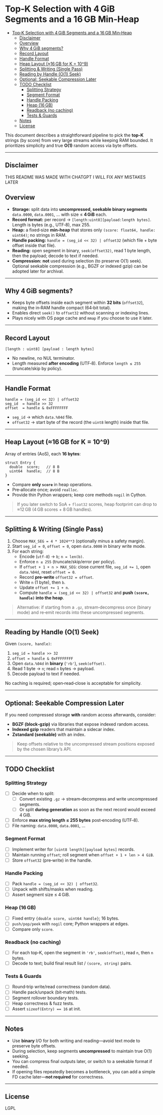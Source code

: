 # Top‑K Selection with 4 GiB Segments and a 16 GB Min‑Heap

<!--toc:start-->

- [Top‑K Selection with 4 GiB Segments and a 16 GB Min‑Heap](#topk-selection-with-4-gib-segments-and-a-16-gb-minheap)
  - [Disclaimer](#disclaimer)
  - [Overview](#overview)
  - [Why 4 GiB segments?](#why-4-gib-segments)
  - [Record Layout](#record-layout)
  - [Handle Format](#handle-format)
  - [Heap Layout (≈16 GB for K = 10^9)](#heap-layout-16-gb-for-k-109)
  - [Splitting & Writing (Single Pass)](#splitting-writing-single-pass)
  - [Reading by Handle (O(1) Seek)](#reading-by-handle-o1-seek)
  - [Optional: Seekable Compression Later](#optional-seekable-compression-later)
  - [TODO Checklist](#todo-checklist)
    - [Splitting Strategy](#splitting-strategy)
    - [Segment Format](#segment-format)
    - [Handle Packing](#handle-packing)
    - [Heap (16 GB)](#heap-16-gb)
    - [Readback (no caching)](#readback-no-caching)
    - [Tests & Guards](#tests-guards)
  - [Notes](#notes)
  - [License](#license)
  <!--toc:end-->

This document describes a straightforward pipeline to pick the **top‑K** strings (by score) from very large streams while keeping RAM bounded. It prioritizes simplicity and true **O(1)** random access via byte offsets.

---

## Disclaimer

THIS README WAS MADE WITH CHATGPT I WILL FIX ANY MISTAKES LATER

## Overview

- **Storage:** split data into **uncompressed, seekable binary segments** `data.0000`, `data.0001`, … with size ≤ **4 GiB** each.
- **Record format:** per record → `[length:uint8][payload:length bytes]`. Length is bytes (e.g., UTF‑8), max 255.
- **Heap:** a fixed‑size **min‑heap** that stores only `(score: float64, handle: uint64)`; no strings in RAM.
- **Handle packing:** `handle = (seg_id << 32) | offset32` (which file + byte offset inside that file).
- **Reading:** open segment in binary, `seek(offset32)`, read 1 byte length, then the payload; decode to text if needed.
- **Compression:** **not** used during selection (to preserve O(1) seek). Optional seekable compression (e.g., BGZF or indexed gzip) can be adopted later for archival.

---

## Why 4 GiB segments?

- Keeps byte offsets inside each segment within **32 bits** (`offset32`), making the in‑RAM handle compact (64‑bit total).
- Enables direct `seek()` to `offset32` without scanning or indexing lines.
- Plays nicely with OS page cache and `mmap` if you choose to use it later.

---

## Record Layout

```
[length : uint8] [payload : length bytes]
```

- No newline, no NUL terminator.
- Length measured **after encoding** (UTF‑8). Enforce `length ≤ 255` (truncate/skip by policy).

---

## Handle Format

```
handle = (seg_id << 32) | offset32
seg_id  = handle >> 32
offset  = handle & 0xFFFFFFFF
```

- `seg_id` → which `data.%04d` file.
- `offset32` → start byte of the record (the `uint8` length) inside that file.

---

## Heap Layout (≈16 GB for K = 10^9)

Array of entries (AoS), each **16 bytes**:

```
struct Entry {
  double  score;   // 8 B
  uint64  handle;  // 8 B
}
```

- Compare **only `score`** in heap operations.
- Pre‑allocate once; avoid `realloc`.
- Provide thin Python wrappers; keep core methods `nogil` in Cython.

> If you later switch to SoA + `float32` scores, heap footprint can drop to ≈12 GB (4 GB scores + 8 GB handles).

---

## Splitting & Writing (Single Pass)

1. Choose `MAX_SEG = 4 * 1024**3` (optionally minus a safety margin).
2. Start `seg_id = 0`, `offset = 0`, open `data.0000` in binary write mode.
3. For each string:
   - Encode (`utf‑8`) → `b`; `n = len(b)`.
   - Enforce `n ≤ 255` (truncate/skip/error per policy).
   - If `offset + 1 + n > MAX_SEG`: close current file, `seg_id += 1`, open `data.%04d`, reset `offset = 0`.
   - Record **pre‑write** `offset32 = offset`.
   - Write `n` (1 byte), then `b`.
   - Update `offset += 1 + n`.
   - Compute `handle = (seg_id << 32) | offset32` and **push `(score, handle)` into the heap**.

> Alternative: if starting from a `.gz`, stream‑decompress once (binary mode) and re‑emit records into these uncompressed segments.

---

## Reading by Handle (O(1) Seek)

Given `(score, handle)`:

1. `seg_id = handle >> 32`
2. `offset = handle & 0xFFFFFFFF`
3. Open `data.%04d` in **binary** (`'rb'`), `seek(offset)`.
4. Read 1 byte → `n`; read `n` bytes → payload.
5. Decode payload to text if needed.

No caching is required; open‑read‑close is acceptable for simplicity.

---

## Optional: Seekable Compression Later

If you need compressed storage **with** random access afterwards, consider:

- **BGZF (block‑gzip)** via libraries that expose indexed random access.
- **Indexed gzip** readers that maintain a sidecar index.
- **Zstandard (seekable)** with an index.

> Keep offsets relative to the uncompressed stream positions exposed by the chosen library’s API.

---

## TODO Checklist

### Splitting Strategy

- [ ] Decide when to split:
  - [ ] Convert existing `.gz` → stream‑decompress and write uncompressed segments.
  - [ ] Or split **during generation** as soon as the next record would exceed 4 GiB.
- [ ] Enforce **max string length ≤ 255 bytes** post‑encoding (UTF‑8).
- [ ] File naming: `data.0000`, `data.0001`, …

### Segment Format

- [ ] Implement writer for `[uint8 length][payload bytes]` records.
- [ ] Maintain running `offset`; roll segment when `offset + 1 + len > 4 GiB`.
- [ ] Store `offset32` (pre‑write) in the handle.

### Handle Packing

- [ ] Pack `handle = (seg_id << 32) | offset32`.
- [ ] Unpack with shifts/masks when reading.
- [ ] Assert segment size ≤ 4 GiB.

### Heap (16 GB)

- [ ] Fixed entry `{double score, uint64 handle}`; 16 bytes.
- [ ] `push/pop/peek` with `nogil` core; Python wrappers at edges.
- [ ] Compare only `score`.

### Readback (no caching)

- [ ] For each top‑K, open the segment in `'rb'`, `seek(offset)`, read `n`, then `n` bytes.
- [ ] Decode to text; build final result list / `(score, string)` pairs.

### Tests & Guards

- [ ] Round‑trip write/read correctness (random data).
- [ ] Handle pack/unpack (bit‑math) tests.
- [ ] Segment rollover boundary tests.
- [ ] Heap correctness & fuzz tests.
- [ ] Assert `sizeof(Entry) == 16` at init.

---

## Notes

- Use **binary** I/O for both writing and reading—avoid text mode to preserve byte offsets.
- During selection, keep segments **uncompressed** to maintain true O(1) seeking.
- You can compress final outputs later, or switch to a seekable format if needed.
- If opening files repeatedly becomes a bottleneck, you can add a simple FD cache later—**not required** for correctness.

---

## License

LGPL
